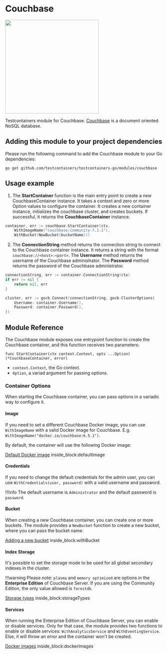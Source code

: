 # Couchbase

<img src="https://cdn.worldvectorlogo.com/logos/couchbase.svg" width="300" />

Testcontainers module for Couchbase. [Couchbase](https://www.couchbase.com/) is a document oriented NoSQL database.

## Adding this module to your project dependencies

Please run the following command to add the Couchbase module to your Go dependencies:

```
go get github.com/testcontainers/testcontainers-go/modules/couchbase
```

## Usage example

1. The **StartContainer** function is the main entry point to create a new CouchbaseContainer instance. 
It takes a context and zero or more Option values to configure the container. 
It creates a new container instance, initializes the couchbase cluster, and creates buckets. 
If successful, it returns the **CouchbaseContainer** instance.
```go
container, err := couchbase.StartContainer(ctx, 
	WithImageName("couchbase:community-7.1.1"), 
	WithBucket(NewBucket(bucketName)))
```
2. The **ConnectionString** method returns the connection string to connect to the Couchbase container instance. 
It returns a string with the format `couchbase://<host>:<port>`.
The **Username** method returns the username of the Couchbase administrator. 
The **Password** method returns the password of the Couchbase administrator.
```go
connectionString, err := container.ConnectionString(ctx)
if err != nil {
	return nil, err
}

cluster, err := gocb.Connect(connectionString, gocb.ClusterOptions{
	Username: container.Username(),
	Password: container.Password(),
})
```

## Module Reference

The Couchbase module exposes one entrypoint function to create the Couchbase container, and this function receives two parameters:

```golang
func StartContainer(ctx context.Context, opts ...Option) (*CouchbaseContainer, error)
```

- `context.Context`, the Go context.
- `Option`, a variad argument for passing options.

### Container Options

When starting the Couchbase container, you can pass options in a variadic way to configure it.

#### Image

If you need to set a different Couchbase Docker image, you can use `WithImageName` with a valid Docker image
for Couchbase. E.g. `WithImageName("docker.io/couchbase:6.5.1")`.

By default, the container will use the following Docker image:

<!--codeinclude-->
[Default Docker image](../../modules/couchbase/couchbase.go) inside_block:defaultImage
<!--/codeinclude-->

#### Credentials

If you need to change the default credentials for the admin user, you can use `WithCredentials(user, password)` with a valid username and password.

!!!info
	The default username is `Administrator` and the default password is `password`.

#### Bucket

When creating a new Couchbase container, you can create one or more buckets. The module provides a `NewBucket` function to create a new bucket, where
you can pass the bucket name.

<!--codeinclude-->
[Adding a new bucket](../../modules/couchbase/couchbase_test.go) inside_block:withBucket
<!--/codeinclude-->

#### Index Storage

It's possible to set the storage mode to be used for all global secondary indexes in the cluster.

!!!warning
	Please note: `plasma` and `memory optimized` are options in the **Enterprise Edition** of Couchbase Server. If you are using the Community Edition, the only value allowed is `forestdb`.

<!--codeinclude-->
[Storage types](../../modules/couchbase/storage_mode.go) inside_block:storageTypes
<!--/codeinclude-->

#### Services

When running the Enterprise Edition of Couchbase Server, you can enable or disable services. Only for that case, the module provides two functions to enable or disable services:
`WithAnalyticsService` and `WithEventingService`. Else, it will throw an error and the container won't be created.

<!--codeinclude-->
[Docker images](../../modules/couchbase/couchbase_test.go) inside_block:dockerImages
<!--/codeinclude-->

